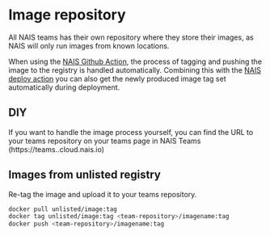 # Image repository

All NAIS teams has their own repository where they store their images, as NAIS will only run images from known locations.

When using the [NAIS Github Action](https://github.com/nais/docker-build-push), the process of tagging and pushing the image to the registry is handled automatically.
Combining this with the [NAIS deploy action](https://doc.nais.io/deployment/) you can also get the newly produced image tag set automatically during deployment.

## DIY

If you want to handle the image process yourself, you can find the URL to your teams repository on your teams page in NAIS Teams (https://teams.<tenant>.cloud.nais.io) 

## Images from unlisted registry

Re-tag the image and upload it to your teams repository.

```bash
docker pull unlisted/image:tag
docker tag unlisted/image:tag <team-repository>/imagename:tag
docker push <team-repository>/imagename:tag
```

